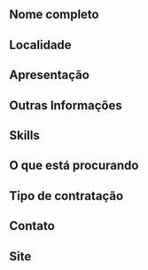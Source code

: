 <!--
  ============================
  ATENÇÃO:
  1) Remova os comentários HTML e preencha com os seus dados.

  2) Não divulgue aqui seu e-mail pessoal e telefone, pois as informações
  abaixo são públicas. Deixe apenas o seu Linkedin para que as empresas
  possam entrar em contato.

  3) Para as opções, mantenha a marcação que se adequa as suas habilidades e remova as que não fazem sentido.
  
    Por exemplo:

  - PJ
  - CLT
  - Freela
  - Estágio

  Se você quiser trabalhar somente como CLT, mantenha apenas essa opção.
  
  IMPORTANTE: Para visualizar se está tudo correto, antes de publicar seu perfil, clique na 
  aba "Preview".

  4) Não esqueça de colocar cidade/estado no título, seguindo o padrão:
  [São Paulo/SP] Maria Joaquina
  ============================
-->

## Nome completo

<!-- José da Silva. -->

## Localidade

<!-- Cidade / estado onde mora atualmente, por extenso seguindo esse padrão: Cidade - Estado
-->

## Apresentação

<!-- Fale um pouco sobre você e seu histórico -->

## Outras Informações

<!-- Cite sua disponibilidade (de horário, de viagens, de mudança, etc), cursos, palestras. -->

## Skills

<!-- Coloque suas skills na ordem da mais experiente para a menos experiente. Veja exemplo abaixo.-->

<!--
- JavaScript
- HTML
- CSS
- PHP
-->

## O que está procurando

<!--
- Estágio
- Júnior
- Freela
-->

## Tipo de contratação

<!--
- PJ
- CLT
- Freela
- Estágio
-->

## Contato

<!-- https://linkedin.com/in/SEU_USERNAME -->

## Site

<!-- coloque seu site/blog/portfólio caso desejar -->
